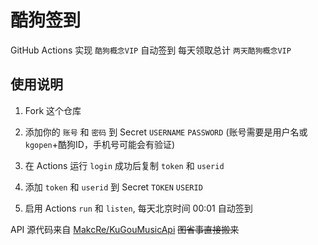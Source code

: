 # 酷狗签到

GitHub Actions 实现 `酷狗概念VIP` 自动签到
每天领取总计 `两天酷狗概念VIP`

## 使用说明

1. Fork 这个仓库

1. 添加你的 `账号` 和 `密码` 到 Secret `USERNAME` `PASSWORD` (账号需要是用户名或`kgopen`+酷狗ID，手机号可能会有验证)

1. 在 Actions 运行 `login` 成功后复制 `token` 和 `userid`

1. 添加 `token` 和 `userid` 到 Secret `TOKEN` `USERID`

1. 启用 Actions `run` 和 `listen`, 每天北京时间 00:01 自动签到

API 源代码来自 [MakcRe/KuGouMusicApi](https://github.com/MakcRe/KuGouMusicApi) ~~图省事直接搬来~~
